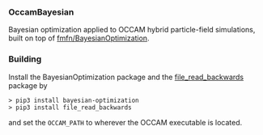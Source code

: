 ### OccamBayesian
Bayesian optimization applied to OCCAM hybrid particle-field simulations, built on top of [fmfn/BayesianOptimization](https://github.com/fmfn/BayesianOptimization).


### Building
Install the BayesianOptimization package and the [file_read_backwards](https://file-read-backwards.readthedocs.io/en/latest/readme.html) package by
```
> pip3 install bayesian-optimization
> pip3 install file_read_backwards
```
and set the `OCCAM_PATH` to wherever the OCCAM executable is located.
